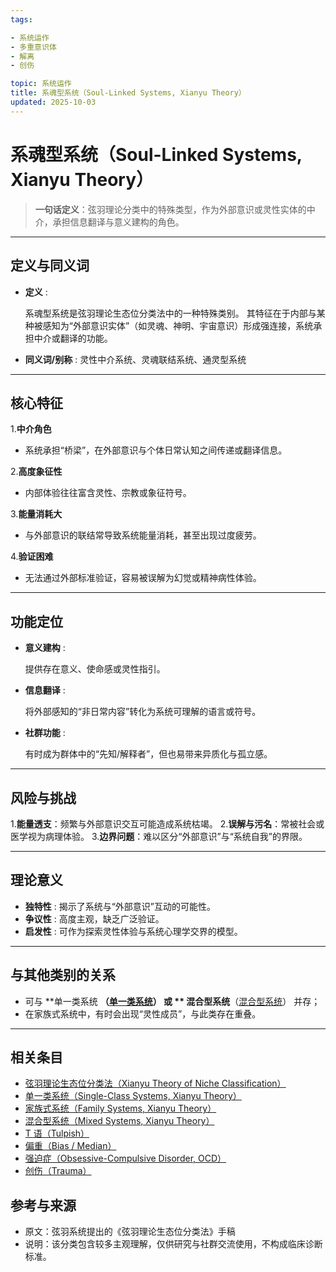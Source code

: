 ```yaml
---
tags:

- 系统运作
- 多重意识体
- 解离
- 创伤

topic: 系统运作
title: 系魂型系统（Soul-Linked Systems, Xianyu Theory）
updated: 2025-10-03
---
```


# 系魂型系统（Soul-Linked Systems, Xianyu Theory）

>**一句话定义**：弦羽理论分类中的特殊类型，作为外部意识或灵性实体的中介，承担信息翻译与意义建构的角色。

---

## 定义与同义词

- **定义** : 

  系魂型系统是弦羽理论生态位分类法中的一种特殊类别。
  其特征在于内部与某种被感知为“外部意识实体”（如灵魂、神明、宇宙意识）形成强连接，系统承担中介或翻译的功能。

- **同义词/别称** : 灵性中介系统、灵魂联结系统、通灵型系统

---

## 核心特征

1.**中介角色**

   - 系统承担“桥梁”，在外部意识与个体日常认知之间传递或翻译信息。

2.**高度象征性**

   - 内部体验往往富含灵性、宗教或象征符号。

3.**能量消耗大**

   - 与外部意识的联结常导致系统能量消耗，甚至出现过度疲劳。

4.**验证困难**

   - 无法通过外部标准验证，容易被误解为幻觉或精神病性体验。

---

## 功能定位

- **意义建构** : 

  提供存在意义、使命感或灵性指引。

- **信息翻译** : 

  将外部感知的“非日常内容”转化为系统可理解的语言或符号。

- **社群功能** : 

  有时成为群体中的“先知/解释者”，但也易带来异质化与孤立感。

---

## 风险与挑战

1.**能量透支**：频繁与外部意识交互可能造成系统枯竭。
2.**误解与污名**：常被社会或医学视为病理体验。
3.**边界问题**：难以区分“外部意识”与“系统自我”的界限。

---

## 理论意义

- **独特性** : 揭示了系统与“外部意识”互动的可能性。
- **争议性** : 高度主观，缺乏广泛验证。
- **启发性** : 可作为探索灵性体验与系统心理学交界的模型。

---

## 与其他类别的关系

- 可与 **单一类系统 **（[单一类系统](Single-Class-Systems-Xianyu.md)） 或 ** 混合型系统**（[混合型系统](Mixed-Systems-Xianyu.md)） 并存；
- 在家族式系统中，有时会出现“灵性成员”，与此类存在重叠。

---

## 相关条目

- [弦羽理论生态位分类法（Xianyu Theory of Niche Classification）](Xianyu-Theory-Niche-Classification.md)
- [单一类系统（Single-Class Systems, Xianyu Theory）](Single-Class-Systems-Xianyu.md)
- [家族式系统（Family Systems, Xianyu Theory）](Family-Systems-Xianyu.md)
- [混合型系统（Mixed Systems, Xianyu Theory）](Mixed-Systems-Xianyu.md)
- [T 语（Tulpish）](Tulpish.md)
- [偏重（Bias / Median）](Bias.md)
- [强迫症（Obsessive-Compulsive Disorder, OCD）](OCD.md)
- [创伤（Trauma）](Trauma.md)

## 参考与来源

- 原文：弦羽系统提出的《弦羽理论生态位分类法》手稿
- 说明：该分类包含较多主观理解，仅供研究与社群交流使用，不构成临床诊断标准。

